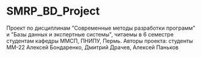 # SMRP_BD_Project
Проект по дисциплинам "Современные методы разработки программ" и "Базы данных и экспертные системы", читаемы в 6 семестре студентам кафедры ММСП, ПНИПУ, Пермь. Авторы проекта: студенты ММ-22 Алексей Бондаренко, Дмитрий Драчев, Алексей Паньков  
